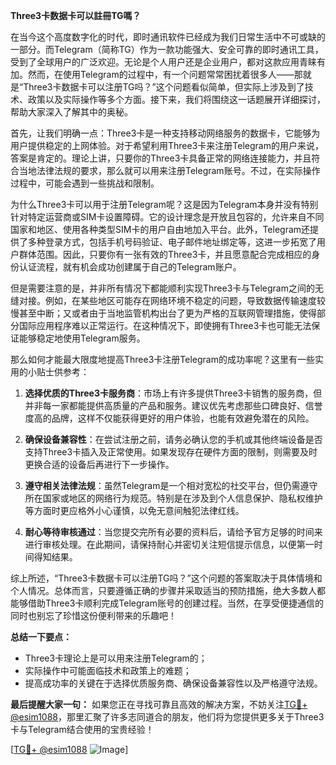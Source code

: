 **Three3卡数据卡可以註冊TG嗎？**

在当今这个高度数字化的时代，即时通讯软件已经成为我们日常生活中不可或缺的一部分。而Telegram（简称TG）作为一款功能强大、安全可靠的即时通讯工具，受到了全球用户的广泛欢迎。无论是个人用户还是企业用户，都对这款应用青睐有加。然而，在使用Telegram的过程中，有一个问题常常困扰着很多人——那就是“Three3卡数据卡可以注册TG吗？”这个问题看似简单，但实际上涉及到了技术、政策以及实际操作等多个方面。接下来，我们将围绕这一话题展开详细探讨，帮助大家深入了解其中的奥秘。

首先，让我们明确一点：Three3卡是一种支持移动网络服务的数据卡，它能够为用户提供稳定的上网体验。对于希望利用Three3卡来注册Telegram的用户来说，答案是肯定的。理论上讲，只要你的Three3卡具备正常的网络连接能力，并且符合当地法律法规的要求，那么就可以用来注册Telegram账号。不过，在实际操作过程中，可能会遇到一些挑战和限制。

为什么Three3卡可以用于注册Telegram呢？这是因为Telegram本身并没有特别针对特定运营商或SIM卡设置障碍。它的设计理念是开放且包容的，允许来自不同国家和地区、使用各种类型SIM卡的用户自由地加入平台。此外，Telegram还提供了多种登录方式，包括手机号码验证、电子邮件地址绑定等，这进一步拓宽了用户群体范围。因此，只要你有一张有效的Three3卡，并且愿意配合完成相应的身份认证流程，就有机会成功创建属于自己的Telegram账户。

但是需要注意的是，并非所有情况下都能顺利实现Three3卡与Telegram之间的无缝对接。例如，在某些地区可能存在网络环境不稳定的问题，导致数据传输速度较慢甚至中断；又或者由于当地监管机构出台了更为严格的互联网管理措施，使得部分国际应用程序难以正常运行。在这种情况下，即使拥有Three3卡也可能无法保证能够稳定地使用Telegram服务。

那么如何才能最大限度地提高Three3卡注册Telegram的成功率呢？这里有一些实用的小贴士供参考：

1. **选择优质的Three3卡服务商**：市场上有许多提供Three3卡销售的服务商，但并非每一家都能提供高质量的产品和服务。建议优先考虑那些口碑良好、信誉度高的品牌，这样不仅能获得更好的用户体验，也能有效避免潜在的风险。

2. **确保设备兼容性**：在尝试注册之前，请务必确认您的手机或其他终端设备是否支持Three3卡插入及正常使用。如果发现存在硬件方面的限制，则需要及时更换合适的设备后再进行下一步操作。

3. **遵守相关法律法规**：虽然Telegram是一个相对宽松的社交平台，但仍需遵守所在国家或地区的网络行为规范。特别是在涉及到个人信息保护、隐私权维护等方面时更应格外小心谨慎，以免无意间触犯法律红线。

4. **耐心等待审核通过**：当您提交完所有必要的资料后，请给予官方足够的时间来进行审核处理。在此期间，请保持耐心并密切关注短信提示信息，以便第一时间得知结果。

综上所述，“Three3卡数据卡可以注册TG吗？”这个问题的答案取决于具体情境和个人情况。总体而言，只要遵循正确的步骤并采取适当的预防措施，绝大多数人都能够借助Three3卡顺利完成Telegram账号的创建过程。当然，在享受便捷通信的同时也别忘了珍惜这份便利带来的乐趣吧！

**总结一下要点：**
- Three3卡理论上是可以用来注册Telegram的；
- 实际操作中可能面临技术和政策上的难题；
- 提高成功率的关键在于选择优质服务商、确保设备兼容性以及严格遵守法规。

**最后提醒大家一句：** 如果您正在寻找可靠且高效的解决方案，不妨关注[TG💪+ @esim1088](https://t.me/s/esim1088)，那里汇聚了许多志同道合的朋友，他们将为您提供更多关于Three3卡与Telegram结合使用的宝贵经验！

[[TG💪+ @esim1088](https://t.me/s/esim1088) ![Image](https://i.postimg.cc/4NQfJmqS/Snipaste-2025-05-13-00-14-12.png)]